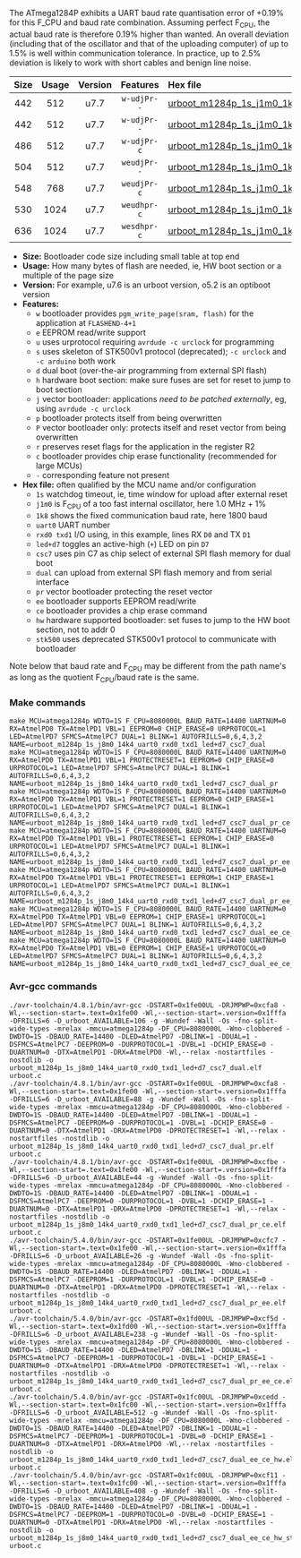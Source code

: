 The ATmega1284P exhibits a UART baud rate quantisation error of +0.19% for this F_CPU and baud rate combination. Assuming perfect F<sub>CPU</sub>, the actual baud rate is therefore 0.19% higher than wanted. An overall deviation (including that of the oscillator and that of the uploading computer) of up to 1.5% is well within communication tolerance. In practice, up to 2.5% deviation is likely to work with short cables and benign line noise.

|Size|Usage|Version|Features|Hex file|
|:-:|:-:|:-:|:-:|:--|
|442|512|u7.7|`w-udjPr--`|[urboot_m1284p_1s_j1m0_1k8_uart0_rxd0_txd1_led+d7_csc7_dual.hex](https://raw.githubusercontent.com/stefanrueger/urboot.hex/main/mcus/atmega1284p/watchdog_1_s/internal_oscillator%2B1%25/%2B1m000000_hz/%2B%2B%2B1k8_baud/uart0_rxd0_txd1/led%2Bd7_csc7_dual/urboot_m1284p_1s_j1m0_1k8_uart0_rxd0_txd1_led%2Bd7_csc7_dual.hex)|
|442|512|u7.7|`w-udjPr--`|[urboot_m1284p_1s_j1m0_1k8_uart0_rxd0_txd1_led+d7_csc7_dual_pr.hex](https://raw.githubusercontent.com/stefanrueger/urboot.hex/main/mcus/atmega1284p/watchdog_1_s/internal_oscillator%2B1%25/%2B1m000000_hz/%2B%2B%2B1k8_baud/uart0_rxd0_txd1/led%2Bd7_csc7_dual/urboot_m1284p_1s_j1m0_1k8_uart0_rxd0_txd1_led%2Bd7_csc7_dual_pr.hex)|
|486|512|u7.7|`w-udjPr-c`|[urboot_m1284p_1s_j1m0_1k8_uart0_rxd0_txd1_led+d7_csc7_dual_pr_ce.hex](https://raw.githubusercontent.com/stefanrueger/urboot.hex/main/mcus/atmega1284p/watchdog_1_s/internal_oscillator%2B1%25/%2B1m000000_hz/%2B%2B%2B1k8_baud/uart0_rxd0_txd1/led%2Bd7_csc7_dual/urboot_m1284p_1s_j1m0_1k8_uart0_rxd0_txd1_led%2Bd7_csc7_dual_pr_ce.hex)|
|504|512|u7.7|`weudjPr--`|[urboot_m1284p_1s_j1m0_1k8_uart0_rxd0_txd1_led+d7_csc7_dual_pr_ee.hex](https://raw.githubusercontent.com/stefanrueger/urboot.hex/main/mcus/atmega1284p/watchdog_1_s/internal_oscillator%2B1%25/%2B1m000000_hz/%2B%2B%2B1k8_baud/uart0_rxd0_txd1/led%2Bd7_csc7_dual/urboot_m1284p_1s_j1m0_1k8_uart0_rxd0_txd1_led%2Bd7_csc7_dual_pr_ee.hex)|
|548|768|u7.7|`weudjPr-c`|[urboot_m1284p_1s_j1m0_1k8_uart0_rxd0_txd1_led+d7_csc7_dual_pr_ee_ce.hex](https://raw.githubusercontent.com/stefanrueger/urboot.hex/main/mcus/atmega1284p/watchdog_1_s/internal_oscillator%2B1%25/%2B1m000000_hz/%2B%2B%2B1k8_baud/uart0_rxd0_txd1/led%2Bd7_csc7_dual/urboot_m1284p_1s_j1m0_1k8_uart0_rxd0_txd1_led%2Bd7_csc7_dual_pr_ee_ce.hex)|
|530|1024|u7.7|`weudhpr-c`|[urboot_m1284p_1s_j1m0_1k8_uart0_rxd0_txd1_led+d7_csc7_dual_ee_ce_hw.hex](https://raw.githubusercontent.com/stefanrueger/urboot.hex/main/mcus/atmega1284p/watchdog_1_s/internal_oscillator%2B1%25/%2B1m000000_hz/%2B%2B%2B1k8_baud/uart0_rxd0_txd1/led%2Bd7_csc7_dual/urboot_m1284p_1s_j1m0_1k8_uart0_rxd0_txd1_led%2Bd7_csc7_dual_ee_ce_hw.hex)|
|636|1024|u7.7|`wesdhpr-c`|[urboot_m1284p_1s_j1m0_1k8_uart0_rxd0_txd1_led+d7_csc7_dual_ee_ce_hw_stk500.hex](https://raw.githubusercontent.com/stefanrueger/urboot.hex/main/mcus/atmega1284p/watchdog_1_s/internal_oscillator%2B1%25/%2B1m000000_hz/%2B%2B%2B1k8_baud/uart0_rxd0_txd1/led%2Bd7_csc7_dual/urboot_m1284p_1s_j1m0_1k8_uart0_rxd0_txd1_led%2Bd7_csc7_dual_ee_ce_hw_stk500.hex)|

- **Size:** Bootloader code size including small table at top end
- **Usage:** How many bytes of flash are needed, ie, HW boot section or a multiple of the page size
- **Version:** For example, u7.6 is an urboot version, o5.2 is an optiboot version
- **Features:**
  + `w` bootloader provides `pgm_write_page(sram, flash)` for the application at `FLASHEND-4+1`
  + `e` EEPROM read/write support
  + `u` uses urprotocol requiring `avrdude -c urclock` for programming
  + `s` uses skeleton of STK500v1 protocol (deprecated); `-c urclock` and `-c arduino` both work
  + `d` dual boot (over-the-air programming from external SPI flash)
  + `h` hardware boot section: make sure fuses are set for reset to jump to boot section
  + `j` vector bootloader: applications *need to be patched externally*, eg, using `avrdude -c urclock`
  + `p` bootloader protects itself from being overwritten
  + `P` vector bootloader only: protects itself and reset vector from being overwritten
  + `r` preserves reset flags for the application in the register R2
  + `c` bootloader provides chip erase functionality (recommended for large MCUs)
  + `-` corresponding feature not present
- **Hex file:** often qualified by the MCU name and/or configuration
  + `1s` watchdog timeout, ie, time window for upload after external reset
  + `j1m0` is F<sub>CPU</sub> of a too fast internal oscillator, here 1.0 MHz + 1%
  + `1k8` shows the fixed communication baud rate, here 1800 baud
  + `uart0` UART number
  + `rxd0 txd1` I/O using, in this example, lines RX `D0` and TX `D1`
  + `led+d7` toggles an active-high (`+`) LED on pin `D7`
  + `csc7` uses pin C7 as chip select of external SPI flash memory for dual boot
  + `dual` can upload from external SPI flash memory and from serial interface
  + `pr` vector bootloader protecting the reset vector
  + `ee` bootloader supports EEPROM read/write
  + `ce` bootloader provides a chip erase command
  + `hw` hardware supported bootloader: set fuses to jump to the HW boot section, not to addr 0
  + `stk500` uses deprecated STK500v1 protocol to communicate with bootloader


Note below that baud rate and F<sub>CPU</sub> may be different from the path name's as long as the quotient F<sub>CPU</sub>/baud rate is the same.

### Make commands
```
make MCU=atmega1284p WDTO=1S F_CPU=8080000L BAUD_RATE=14400 UARTNUM=0 RX=AtmelPD0 TX=AtmelPD1 VBL=1 EEPROM=0 CHIP_ERASE=0 URPROTOCOL=1 LED=AtmelPD7 SFMCS=AtmelPC7 DUAL=1 BLINK=1 AUTOFRILLS=0,6,4,3,2 NAME=urboot_m1284p_1s_j8m0_14k4_uart0_rxd0_txd1_led+d7_csc7_dual
make MCU=atmega1284p WDTO=1S F_CPU=8080000L BAUD_RATE=14400 UARTNUM=0 RX=AtmelPD0 TX=AtmelPD1 VBL=1 PROTECTRESET=1 EEPROM=0 CHIP_ERASE=0 URPROTOCOL=1 LED=AtmelPD7 SFMCS=AtmelPC7 DUAL=1 BLINK=1 AUTOFRILLS=0,6,4,3,2 NAME=urboot_m1284p_1s_j8m0_14k4_uart0_rxd0_txd1_led+d7_csc7_dual_pr
make MCU=atmega1284p WDTO=1S F_CPU=8080000L BAUD_RATE=14400 UARTNUM=0 RX=AtmelPD0 TX=AtmelPD1 VBL=1 PROTECTRESET=1 EEPROM=0 CHIP_ERASE=1 URPROTOCOL=1 LED=AtmelPD7 SFMCS=AtmelPC7 DUAL=1 BLINK=1 AUTOFRILLS=0,6,4,3,2 NAME=urboot_m1284p_1s_j8m0_14k4_uart0_rxd0_txd1_led+d7_csc7_dual_pr_ce
make MCU=atmega1284p WDTO=1S F_CPU=8080000L BAUD_RATE=14400 UARTNUM=0 RX=AtmelPD0 TX=AtmelPD1 VBL=1 PROTECTRESET=1 EEPROM=1 CHIP_ERASE=0 URPROTOCOL=1 LED=AtmelPD7 SFMCS=AtmelPC7 DUAL=1 BLINK=1 AUTOFRILLS=0,6,4,3,2 NAME=urboot_m1284p_1s_j8m0_14k4_uart0_rxd0_txd1_led+d7_csc7_dual_pr_ee
make MCU=atmega1284p WDTO=1S F_CPU=8080000L BAUD_RATE=14400 UARTNUM=0 RX=AtmelPD0 TX=AtmelPD1 VBL=1 PROTECTRESET=1 EEPROM=1 CHIP_ERASE=1 URPROTOCOL=1 LED=AtmelPD7 SFMCS=AtmelPC7 DUAL=1 BLINK=1 AUTOFRILLS=0,6,4,3,2 NAME=urboot_m1284p_1s_j8m0_14k4_uart0_rxd0_txd1_led+d7_csc7_dual_pr_ee_ce
make MCU=atmega1284p WDTO=1S F_CPU=8080000L BAUD_RATE=14400 UARTNUM=0 RX=AtmelPD0 TX=AtmelPD1 VBL=0 EEPROM=1 CHIP_ERASE=1 URPROTOCOL=1 LED=AtmelPD7 SFMCS=AtmelPC7 DUAL=1 BLINK=1 AUTOFRILLS=0,6,4,3,2 NAME=urboot_m1284p_1s_j8m0_14k4_uart0_rxd0_txd1_led+d7_csc7_dual_ee_ce_hw
make MCU=atmega1284p WDTO=1S F_CPU=8080000L BAUD_RATE=14400 UARTNUM=0 RX=AtmelPD0 TX=AtmelPD1 VBL=0 EEPROM=1 CHIP_ERASE=1 URPROTOCOL=0 LED=AtmelPD7 SFMCS=AtmelPC7 DUAL=1 BLINK=1 AUTOFRILLS=0,6,4,3,2 NAME=urboot_m1284p_1s_j8m0_14k4_uart0_rxd0_txd1_led+d7_csc7_dual_ee_ce_hw_stk500
```

### Avr-gcc commands
```
./avr-toolchain/4.8.1/bin/avr-gcc -DSTART=0x1fe00UL -DRJMPWP=0xcfa8 -Wl,--section-start=.text=0x1fe00 -Wl,--section-start=.version=0x1fffa -DFRILLS=6 -D_urboot_AVAILABLE=106 -g -Wundef -Wall -Os -fno-split-wide-types -mrelax -mmcu=atmega1284p -DF_CPU=8080000L -Wno-clobbered -DWDTO=1S -DBAUD_RATE=14400 -DLED=AtmelPD7 -DBLINK=1 -DDUAL=1 -DSFMCS=AtmelPC7 -DEEPROM=0 -DURPROTOCOL=1 -DVBL=1 -DCHIP_ERASE=0 -DUARTNUM=0 -DTX=AtmelPD1 -DRX=AtmelPD0 -Wl,--relax -nostartfiles -nostdlib -o urboot_m1284p_1s_j8m0_14k4_uart0_rxd0_txd1_led+d7_csc7_dual.elf urboot.c
./avr-toolchain/4.8.1/bin/avr-gcc -DSTART=0x1fe00UL -DRJMPWP=0xcfa8 -Wl,--section-start=.text=0x1fe00 -Wl,--section-start=.version=0x1fffa -DFRILLS=6 -D_urboot_AVAILABLE=88 -g -Wundef -Wall -Os -fno-split-wide-types -mrelax -mmcu=atmega1284p -DF_CPU=8080000L -Wno-clobbered -DWDTO=1S -DBAUD_RATE=14400 -DLED=AtmelPD7 -DBLINK=1 -DDUAL=1 -DSFMCS=AtmelPC7 -DEEPROM=0 -DURPROTOCOL=1 -DVBL=1 -DCHIP_ERASE=0 -DUARTNUM=0 -DTX=AtmelPD1 -DRX=AtmelPD0 -DPROTECTRESET=1 -Wl,--relax -nostartfiles -nostdlib -o urboot_m1284p_1s_j8m0_14k4_uart0_rxd0_txd1_led+d7_csc7_dual_pr.elf urboot.c
./avr-toolchain/4.8.1/bin/avr-gcc -DSTART=0x1fe00UL -DRJMPWP=0xcfbe -Wl,--section-start=.text=0x1fe00 -Wl,--section-start=.version=0x1fffa -DFRILLS=6 -D_urboot_AVAILABLE=44 -g -Wundef -Wall -Os -fno-split-wide-types -mrelax -mmcu=atmega1284p -DF_CPU=8080000L -Wno-clobbered -DWDTO=1S -DBAUD_RATE=14400 -DLED=AtmelPD7 -DBLINK=1 -DDUAL=1 -DSFMCS=AtmelPC7 -DEEPROM=0 -DURPROTOCOL=1 -DVBL=1 -DCHIP_ERASE=1 -DUARTNUM=0 -DTX=AtmelPD1 -DRX=AtmelPD0 -DPROTECTRESET=1 -Wl,--relax -nostartfiles -nostdlib -o urboot_m1284p_1s_j8m0_14k4_uart0_rxd0_txd1_led+d7_csc7_dual_pr_ce.elf urboot.c
./avr-toolchain/5.4.0/bin/avr-gcc -DSTART=0x1fe00UL -DRJMPWP=0xcfc7 -Wl,--section-start=.text=0x1fe00 -Wl,--section-start=.version=0x1fffa -DFRILLS=6 -D_urboot_AVAILABLE=26 -g -Wundef -Wall -Os -fno-split-wide-types -mrelax -mmcu=atmega1284p -DF_CPU=8080000L -Wno-clobbered -DWDTO=1S -DBAUD_RATE=14400 -DLED=AtmelPD7 -DBLINK=1 -DDUAL=1 -DSFMCS=AtmelPC7 -DEEPROM=1 -DURPROTOCOL=1 -DVBL=1 -DCHIP_ERASE=0 -DUARTNUM=0 -DTX=AtmelPD1 -DRX=AtmelPD0 -DPROTECTRESET=1 -Wl,--relax -nostartfiles -nostdlib -o urboot_m1284p_1s_j8m0_14k4_uart0_rxd0_txd1_led+d7_csc7_dual_pr_ee.elf urboot.c
./avr-toolchain/5.4.0/bin/avr-gcc -DSTART=0x1fd00UL -DRJMPWP=0xcf5d -Wl,--section-start=.text=0x1fd00 -Wl,--section-start=.version=0x1fffa -DFRILLS=6 -D_urboot_AVAILABLE=238 -g -Wundef -Wall -Os -fno-split-wide-types -mrelax -mmcu=atmega1284p -DF_CPU=8080000L -Wno-clobbered -DWDTO=1S -DBAUD_RATE=14400 -DLED=AtmelPD7 -DBLINK=1 -DDUAL=1 -DSFMCS=AtmelPC7 -DEEPROM=1 -DURPROTOCOL=1 -DVBL=1 -DCHIP_ERASE=1 -DUARTNUM=0 -DTX=AtmelPD1 -DRX=AtmelPD0 -DPROTECTRESET=1 -Wl,--relax -nostartfiles -nostdlib -o urboot_m1284p_1s_j8m0_14k4_uart0_rxd0_txd1_led+d7_csc7_dual_pr_ee_ce.elf urboot.c
./avr-toolchain/5.4.0/bin/avr-gcc -DSTART=0x1fc00UL -DRJMPWP=0xcedd -Wl,--section-start=.text=0x1fc00 -Wl,--section-start=.version=0x1fffa -DFRILLS=6 -D_urboot_AVAILABLE=512 -g -Wundef -Wall -Os -fno-split-wide-types -mrelax -mmcu=atmega1284p -DF_CPU=8080000L -Wno-clobbered -DWDTO=1S -DBAUD_RATE=14400 -DLED=AtmelPD7 -DBLINK=1 -DDUAL=1 -DSFMCS=AtmelPC7 -DEEPROM=1 -DURPROTOCOL=1 -DVBL=0 -DCHIP_ERASE=1 -DUARTNUM=0 -DTX=AtmelPD1 -DRX=AtmelPD0 -Wl,--relax -nostartfiles -nostdlib -o urboot_m1284p_1s_j8m0_14k4_uart0_rxd0_txd1_led+d7_csc7_dual_ee_ce_hw.elf urboot.c
./avr-toolchain/5.4.0/bin/avr-gcc -DSTART=0x1fc00UL -DRJMPWP=0xcf11 -Wl,--section-start=.text=0x1fc00 -Wl,--section-start=.version=0x1fffa -DFRILLS=6 -D_urboot_AVAILABLE=408 -g -Wundef -Wall -Os -fno-split-wide-types -mrelax -mmcu=atmega1284p -DF_CPU=8080000L -Wno-clobbered -DWDTO=1S -DBAUD_RATE=14400 -DLED=AtmelPD7 -DBLINK=1 -DDUAL=1 -DSFMCS=AtmelPC7 -DEEPROM=1 -DURPROTOCOL=0 -DVBL=0 -DCHIP_ERASE=1 -DUARTNUM=0 -DTX=AtmelPD1 -DRX=AtmelPD0 -Wl,--relax -nostartfiles -nostdlib -o urboot_m1284p_1s_j8m0_14k4_uart0_rxd0_txd1_led+d7_csc7_dual_ee_ce_hw_stk500.elf urboot.c
```

